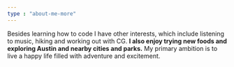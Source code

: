 ```yaml
---
type : "about-me-more"
---
```


Besides learning how to code I have other interests, which include listening to music, hiking and working out with CG. **I also enjoy trying new foods and exploring Austin and nearby cities and parks.**  My primary ambition is to live a happy life filled with adventure and excitement.

